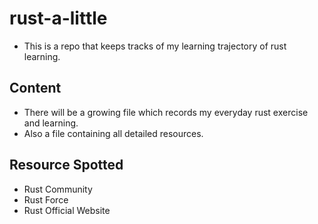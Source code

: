 # rust-a-little
* This is a repo that keeps tracks of my learning trajectory of rust learning.

## Content
* There will be a growing file which records my everyday rust exercise and learning.
* Also a file containing all detailed resources.

## Resource Spotted
* Rust Community
* Rust Force
* Rust Official Website
